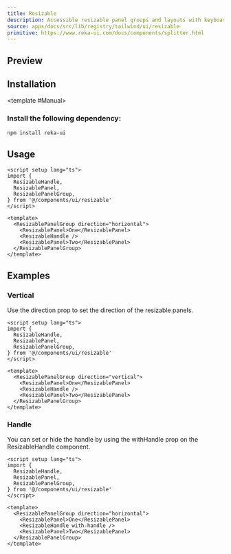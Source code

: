 ```yaml
---
title: Resizable
description: Accessible resizable panel groups and layouts with keyboard support.
source: apps/docs/src/lib/registry/tailwind/ui/resizable
primitive: https://www.reka-ui.com/docs/components/splitter.html
---
```


## Preview

<ComponentPreview name="Resizable" />

## Installation

<TabPreview name="CLI">
<template #CLI>

```bash
npx sigma-ui add resizable
```
</template>

<template #Manual>

<Steps>

### Install the following dependency:

```bash
npm install reka-ui
```

<!-- ### Copy and paste the following code into your project:

`index.ts`

<<< @ui/registry/tailwind/ui/resizable/index.ts

`ResizablePanelGroup.vue`

<<< @ui/registry/tailwind/ui/resizable/ResizablePanelGroup.vue

`ResizableHandle.vue`

<<< @ui/registry/tailwind/ui/resizable/ResizableHandle.vue -->

</Steps>

</template>
</TabPreview>

## Usage

```vue
<script setup lang="ts">
import {
  ResizableHandle,
  ResizablePanel,
  ResizablePanelGroup,
} from '@/components/ui/resizable'
</script>

<template>
  <ResizablePanelGroup direction="horizontal">
    <ResizablePanel>One</ResizablePanel>
    <ResizableHandle />
    <ResizablePanel>Two</ResizablePanel>
  </ResizablePanelGroup>
</template>
```

## Examples

### Vertical

Use the direction prop to set the direction of the resizable panels.

<ComponentPreview name="ResizableVertical" />

```vue:line-numbers {10}
<script setup lang="ts">
import {
  ResizableHandle,
  ResizablePanel,
  ResizablePanelGroup,
} from '@/components/ui/resizable'
</script>

<template>
  <ResizablePanelGroup direction="vertical">
    <ResizablePanel>One</ResizablePanel>
    <ResizableHandle />
    <ResizablePanel>Two</ResizablePanel>
  </ResizablePanelGroup>
</template>
```

### Handle

You can set or hide the handle by using the withHandle prop on the ResizableHandle component.

<ComponentPreview name="ResizableHandle" />

```vue:line-numbers {12}
<script setup lang="ts">
import {
  ResizableHandle,
  ResizablePanel,
  ResizablePanelGroup,
} from '@/components/ui/resizable'
</script>

<template>
  <ResizablePanelGroup direction="horizontal">
    <ResizablePanel>One</ResizablePanel>
    <ResizableHandle with-handle />
    <ResizablePanel>Two</ResizablePanel>
  </ResizablePanelGroup>
</template>
```
